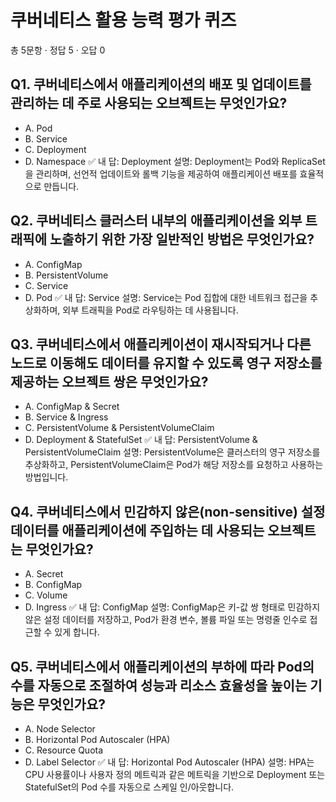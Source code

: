 # 쿠버네티스 활용 능력 평가 퀴즈
총 5문항 · 정답 5 · 오답 0

## Q1. 쿠버네티스에서 애플리케이션의 배포 및 업데이트를 관리하는 데 주로 사용되는 오브젝트는 무엇인가요?
- A. Pod
- B. Service
- C. Deployment
- D. Namespace
✅ 내 답: Deployment
설명: Deployment는 Pod와 ReplicaSet을 관리하며, 선언적 업데이트와 롤백 기능을 제공하여 애플리케이션 배포를 효율적으로 만듭니다.

## Q2. 쿠버네티스 클러스터 내부의 애플리케이션을 외부 트래픽에 노출하기 위한 가장 일반적인 방법은 무엇인가요?
- A. ConfigMap
- B. PersistentVolume
- C. Service
- D. Pod
✅ 내 답: Service
설명: Service는 Pod 집합에 대한 네트워크 접근을 추상화하며, 외부 트래픽을 Pod로 라우팅하는 데 사용됩니다.

## Q3. 쿠버네티스에서 애플리케이션이 재시작되거나 다른 노드로 이동해도 데이터를 유지할 수 있도록 영구 저장소를 제공하는 오브젝트 쌍은 무엇인가요?
- A. ConfigMap & Secret
- B. Service & Ingress
- C. PersistentVolume & PersistentVolumeClaim
- D. Deployment & StatefulSet
✅ 내 답: PersistentVolume & PersistentVolumeClaim
설명: PersistentVolume은 클러스터의 영구 저장소를 추상화하고, PersistentVolumeClaim은 Pod가 해당 저장소를 요청하고 사용하는 방법입니다.

## Q4. 쿠버네티스에서 민감하지 않은(non-sensitive) 설정 데이터를 애플리케이션에 주입하는 데 사용되는 오브젝트는 무엇인가요?
- A. Secret
- B. ConfigMap
- C. Volume
- D. Ingress
✅ 내 답: ConfigMap
설명: ConfigMap은 키-값 쌍 형태로 민감하지 않은 설정 데이터를 저장하고, Pod가 환경 변수, 볼륨 파일 또는 명령줄 인수로 접근할 수 있게 합니다.

## Q5. 쿠버네티스에서 애플리케이션의 부하에 따라 Pod의 수를 자동으로 조절하여 성능과 리소스 효율성을 높이는 기능은 무엇인가요?
- A. Node Selector
- B. Horizontal Pod Autoscaler (HPA)
- C. Resource Quota
- D. Label Selector
✅ 내 답: Horizontal Pod Autoscaler (HPA)
설명: HPA는 CPU 사용률이나 사용자 정의 메트릭과 같은 메트릭을 기반으로 Deployment 또는 StatefulSet의 Pod 수를 자동으로 스케일 인/아웃합니다.
